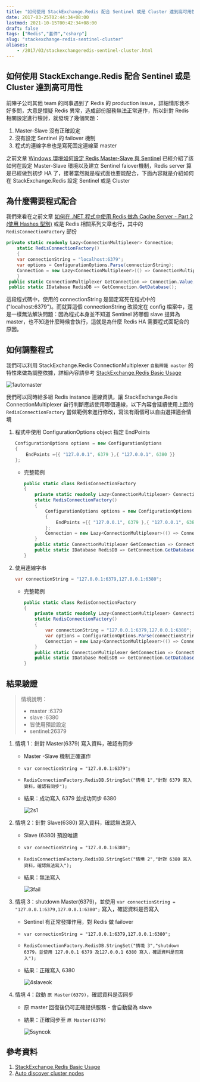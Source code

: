 ```yaml
---
title: "如何使用 StackExchange.Redis 配合 Sentinel 或是 Cluster 達到高可用性"
date: 2017-03-25T02:44:34+08:00
lastmod: 2021-10-15T00:42:34+08:00
draft: false
tags: ["Redis","套件","csharp"]
slug: "stackexchange-redis-sentinel-cluster"
aliases:
    - /2017/03/stackexchangeredis-sentinel-cluster.html
---
```

## 如何使用 StackExchange.Redis 配合 Sentinel 或是 Cluster 達到高可用性

前陣子公司其他 team 的同事遇到了 Redis 的 production issue，詳細情形我不好多問，大意是懷疑 Redis 異常，造成部份服務無法正常運作，所以針對 Redis 相關設定進行檢討，就發現了幾個問題：

1. Master-Slave 沒有正確設定
2. 沒有設定 Sentinel 的 failover 機制
3. 程式的連線字串也是寫死固定連線至 master

之前文章 [Windows 環境如何設定 Redis Master-Slave 與 Sentinel](//blog.yowko.com/2017/03/windows-redis-master-slave-sentinel.html) 已經介紹了該如何在設定 Master-Slave 環境以及建立 Sentinel faiover機制，Redis server 算是已經做到初步 HA 了，接著當然就是程式面也要能配合，下面內容就是介紹如何在 StackExchange.Redis 設定 Sentinel 或是 Cluster

## 為什麼需要程式配合

我們來看在之前文章 [如何在 .NET 程式中使用 Redis 做為 Cache Server - Part 2 (使用 Hashes 型別)](//blog.yowko.com/2017/02/dotnet-use-redis-hash.html) 或是 Redis 相關系列文章也行，其中的 `RedisConnectionFactory` 部份

```CS
private static readonly Lazy<ConnectionMultiplexer> Connection;
    static RedisConnectionFactory()
    {
    var connectionString = "localhost:6379";
    var options = ConfigurationOptions.Parse(connectionString);
    Connection = new Lazy<ConnectionMultiplexer>(() => ConnectionMultiplexer.Connect(options));
    }
 public static ConnectionMultiplexer GetConnection => Connection.Value;
 public static IDatabase RedisDB => GetConnection.GetDatabase();
```

這段程式碼中，使用的 connectionString 是固定寫死在程式中的("localhost:6379")。而就算這個 connectionString 改設定在 config 檔案中，還是一樣無法解決問題：因為程式本身並不知道 Sentinel 將哪個 slave 提昇為 master，也不知道什麼時候會執行，這就是為什麼 Redis HA 需要程式面配合的原因。

## 如何調整程式

我們可以利用 StackExchange.Redis ConnectionMultiplexer `自動辨識 master` 的特性來做為調整依據，詳細內容請參考 [StackExchange.Redis Basic Usage](https://github.com/StackExchange/StackExchange.Redis/blob/master/Docs/Basics.md)

![1automaster](https://cloud.githubusercontent.com/assets/3851540/24083525/573ea7be-0d13-11e7-9f71-c0ec5a0a7d88.png)

我們可以同時給多組 Redis instance 連線資訊，讓 StackExchange.Redis ConnectionMultiplexer 自行判斷應該使用哪個連線，以下內容會延續使用上面的 `RedisConnectionFactory` 當做範例來進行修改，寫法有兩個可以自由選擇適合情境

1. 程式中使用 ConfigurationOptions object 指定 EndPoints

    ```cs
    ConfigurationOptions options = new ConfigurationOptions
    {
        EndPoints ={{ "127.0.0.1", 6379 },{ "127.0.0.1", 6380 }}
    };
    ```

    - 完整範例

        ```cs
        public static class RedisConnectionFactory
        {
            private static readonly Lazy<ConnectionMultiplexer> Connection;
            static RedisConnectionFactory()
            {
                ConfigurationOptions options = new ConfigurationOptions
                {
                    EndPoints ={{ "127.0.0.1", 6379 },{ "127.0.0.1", 6380 }}
                };
                Connection = new Lazy<ConnectionMultiplexer>(() => ConnectionMultiplexer.Connect(options));
            }
            public static ConnectionMultiplexer GetConnection => Connection.Value;
            public static IDatabase RedisDB => GetConnection.GetDatabase();
        }
        ```

2. 使用連線字串

    ```cs
    var connectionString = "127.0.0.1:6379,127.0.0.1:6380";
    ```

    - 完整範例

        ```cs
        public static class RedisConnectionFactory
        {
            private static readonly Lazy<ConnectionMultiplexer> Connection;
            static RedisConnectionFactory()
            {
                var connectionString = "127.0.0.1:6379,127.0.0.1:6380";
                var options = ConfigurationOptions.Parse(connectionString);
                Connection = new Lazy<ConnectionMultiplexer>(() => ConnectionMultiplexer.Connect(options));
            }
            public static ConnectionMultiplexer GetConnection => Connection.Value;
            public static IDatabase RedisDB => GetConnection.GetDatabase();
        }
        ```

## 結果驗證

> 情境說明：
>
> - master :6379
> - slave  :6380
> - 皆使用預設設定
> - sentinel:26379

1. 情境 1：針對 Master(6379) 寫入資料，確認有同步
    - Master -Slave 機制正確運作
    - `var connectionString = "127.0.0.1:6379";`
    - `RedisConnectionFactory.RedisDB.StringSet("情境 1","針對 6379 寫入資料，確認有同步");`
    - 結果：成功寫入 6379 並成功同步 6380

        ![2s1](https://cloud.githubusercontent.com/assets/3851540/24083526/5764381c-0d13-11e7-9a98-bdc17fa13414.png)

2. 情境 2：針對 Slave(6380) 寫入資料，確認無法寫入
    - Slave (6380) 預設唯讀
    - `var connectionString = "127.0.0.1:6380";`
    - `RedisConnectionFactory.RedisDB.StringSet("情境 2","針對 6380 寫入資料，確認無法寫入");`
    - 結果：無法寫入

        ![3fail](https://cloud.githubusercontent.com/assets/3851540/24083527/577e41b2-0d13-11e7-9048-bcbd181f6382.png)

3. 情境 3：shutdown Master(6379)，並使用 `var connectionString = "127.0.0.1:6379,127.0.0.1:6380";` 寫入，確認資料是否寫入
    - Sentinel 有正常發揮作用，對 Redis 做 failover
    - `var connectionString = "127.0.0.1:6379,127.0.0.1:6380";`
    - `RedisConnectionFactory.RedisDB.StringSet("情境 3","shutdown 6379，並使用 127.0.0.1 6379 及127.0.0.1 6380 寫入，確認資料是否寫入");`
    - 結果：正確寫入 6380

        ![4slaveok](https://cloud.githubusercontent.com/assets/3851540/24083528/57845f3e-0d13-11e7-87a7-545a5e0f4437.png)

4. 情境 4：啟動 `原 Master(6379)`，確認資料是否同步
    - 原 master 回復後仍可正確提供服務 - 會自動變為 slave
    - 結果：正確同步至 `原 Master(6379)`

        ![5syncok](https://cloud.githubusercontent.com/assets/3851540/24083529/5785af42-0d13-11e7-9989-b86cf5a04b53.png) 

## 參考資料

1. [StackExchange.Redis Basic Usage](https://github.com/StackExchange/StackExchange.Redis/blob/master/Docs/Basics.md)
2. [Auto discover cluster nodes](https://github.com/StackExchange/StackExchange.Redis/issues/300)
